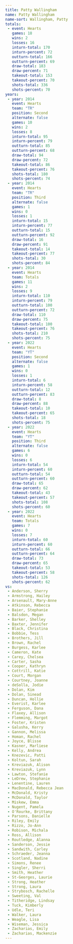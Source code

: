 ```yaml
---
title: Patty Wallingham
name: Patty Wallingham
name-sort: Wallingham, Patty
totals:
 - event: Hearts
   games: 18
   wins: 2
   losses: 16
   inturn-total: 170
   inturn-percent: 72
   outturn-total: 166
   outturn-percent: 69
   draw-total: 183
   draw-percent: 71
   takeout-total: 153
   takeout-percent: 70
   shots-total: 336
   shots-percent: 70
years:
 - year: 2014
   event: Hearts
   team: "TR"
   position: Second
   alternate: false
   games: 10
   wins: 2
   losses: 8
   inturn-total: 95
   inturn-percent: 79
   outturn-total: 85
   outturn-percent: 68
   draw-total: 94
   draw-percent: 72
   takeout-total: 86
   takeout-percent: 76
   shots-total: 180
   shots-percent: 74
 - year: 2014
   event: Hearts
   team: "TR"
   position: Third
   alternate: false
   games: 1
   wins: 0
   losses: 1
   inturn-total: 15
   inturn-percent: 77
   outturn-total: 15
   outturn-percent: 92
   draw-total: 16
   draw-percent: 91
   takeout-total: 14
   takeout-percent: 77
   shots-total: 30
   shots-percent: 84
 - year: 2014
   event: Hearts
   team: Totals
   games: 11
   wins: 2
   losses: 9
   inturn-total: 110
   inturn-percent: 79
   outturn-total: 100
   outturn-percent: 72
   draw-total: 110
   draw-percent: 75
   takeout-total: 100
   takeout-percent: 76
   shots-total: 210
   shots-percent: 75
 - year: 2022
   event: Hearts
   team: "YT"
   position: Second
   alternate: false
   games: 1
   wins: 0
   losses: 1
   inturn-total: 6
   inturn-percent: 58
   outturn-total: 12
   outturn-percent: 83
   draw-total: 8
   draw-percent: 88
   takeout-total: 10
   takeout-percent: 65
   shots-total: 18
   shots-percent: 75
 - year: 2022
   event: Hearts
   team: "YT"
   position: Third
   alternate: false
   games: 6
   wins: 0
   losses: 6
   inturn-total: 54
   inturn-percent: 60
   outturn-total: 54
   outturn-percent: 60
   draw-total: 65
   draw-percent: 62
   takeout-total: 43
   takeout-percent: 57
   shots-total: 108
   shots-percent: 60
 - year: 2022
   event: Hearts
   team: Totals
   games: 7
   wins: 0
   losses: 7
   inturn-total: 60
   inturn-percent: 60
   outturn-total: 66
   outturn-percent: 64
   draw-total: 73
   draw-percent: 65
   takeout-total: 53
   takeout-percent: 58
   shots-total: 126
   shots-percent: 62
vs:
 - Anderson, Sherry
 - Armstrong, Hailey
 - Arsenault, Mary-Anne
 - Atkinson, Rebecca
 - Baier, Stephanie
 - Balsdon, Megan
 - Barker, Shelley
 - Baxter, Jennifer
 - Black, Christina
 - Bobbie, Tess
 - Brothers, Jill
 - Brown, Rachel
 - Burgess, Karlee
 - Cameron, Kate
 - Carey, Chelsea
 - Carter, Sasha
 - Cooper, Kathryn
 - Cottrill, Katie
 - Court, Morgan
 - Courtney, Joanne
 - deSolla, Jodie
 - Dolan, Kim
 - Dolan, Sinead
 - Duncan, Hollie
 - Everist, Karlee
 - Ferguson, Dana
 - Flaxey, Allison
 - Flemming, Margot
 - Foster, Kristen
 - Galusha, Kerry
 - Gannon, Melissa
 - Homan, Rachel
 - Joyce, Blisse
 - Kasner, Marliese
 - Kelly, Andrea
 - Knezevic, Patti
 - Koltun, Sarah
 - Kreviazuk, Alison
 - Kreviazuk, Lynn
 - Lawton, Stefanie
 - LeDrew, Stephanie
 - Lenentine, Lauren
 - MacDonald, Rebecca Jean
 - McDonald, Kristy
 - McDonald, Taylor
 - Miskew, Emma
 - Nugent, Pamela
 - O'Rourke, Brittany
 - Parsons, Danielle
 - Riley, Emily
 - Rizzo, Jo-Ann
 - Robison, Michala
 - Ross, Allison
 - Routledge, Alanna
 - Sanderson, Jessie
 - Sandwith, Carley
 - Schraeder, Jeanna
 - Scotland, Nadine
 - Simons, Renee
 - Singler, Sherri
 - Smith, Heather
 - St-Georges, Laurie
 - Strong, Heather
 - Strong, Laura
 - Strybosch, Rachelle
 - Sweeting, Val
 - Titheridge, Lindsay
 - Tuck, Kimberly
 - Udle, Teri
 - Walker, Laura
 - Weagle, Lisa
 - Wiseman, Jessica
 - Zacharias, Emily
 - Zacharias, Mackenzie
---
```

